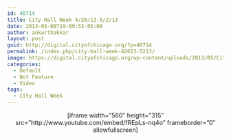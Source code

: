 ```yaml
---
id: 40714
title: City Hall Week 4/26/13-5/2/13
date: 2013-05-08T19:09:53-05:00
author: ankurthakkar
layout: post
guid: http://digital.cityofchicago.org/?p=40714
permalink: /index.php/city-hall-week-42613-5213/
image: https://digital.cityofchicago.org/wp-content/uploads/2013/05/CityHallWeek14.png
categories:
  - Default
  - Not Feature
  - Video
tags:
  - City Hall Week
---
```

<p style="text-align: center;">
  [iframe width=&#8221;560&#8243; height=&#8221;315&#8243; src=&#8221;http://www.youtube.com/embed/fREpLs-nq4o&#8221; frameborder=&#8221;0&#8243; allowfullscreen]
</p>